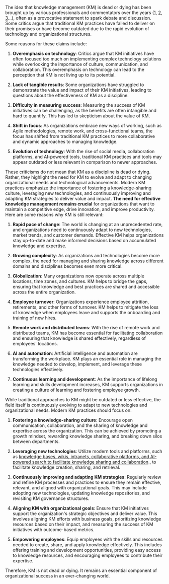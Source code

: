 
The idea that knowledge management (KM) is dead or dying has been brought up by various professionals and commentators over the years ([1](https://www.tandfonline.com/doi/full/10.1080/12460125.2016.1193930), [2](https://rossdawson.com/is_knowledge_ma/), [3](https://www.linkedin.com/pulse/knowledge-management-really-dead-michael-aston/)...), often as a provocative statement to spark debate and discussion. Some critics argue that traditional KM practices have failed to deliver on their promises or have become outdated due to the rapid evolution of technology and organizational structures.

Some reasons for these claims include:

1.  **Overemphasis on technology**: Critics argue that KM initiatives have often focused too much on implementing complex technology solutions while overlooking the importance of culture, communication, and collaboration. This overemphasis on technology can lead to the perception that KM is not living up to its potential.
    
2.  **Lack of tangible results**: Some organizations have struggled to demonstrate the value and impact of their KM initiatives, leading to questions about the effectiveness of KM as a discipline.
    
3.  **Difficulty in measuring success**: Measuring the success of KM initiatives can be challenging, as the benefits are often intangible and hard to quantify. This has led to skepticism about the value of KM.
    
4.  **Shift in focus**: As organizations embrace new ways of working, such as Agile methodologies, remote work, and cross-functional teams, the focus has shifted from traditional KM practices to more collaborative and dynamic approaches to managing knowledge.
    
5.  **Evolution of technology**: With the rise of social media, collaboration platforms, and AI-powered tools, traditional KM practices and tools may appear outdated or less relevant in comparison to newer approaches.

These criticisms do not mean that KM as a discipline is dead or dying. Rather, they highlight the need for KM to evolve and adapt to changing organizational needs and technological advancements. Modern KM practices emphasize the importance of fostering a knowledge-sharing culture, leveraging new technologies, and continuously improving and adapting KM strategies to deliver value and impact. **The need for effective knowledge management remains crucial** for organizations that want to maintain a competitive edge, drive innovation, and improve productivity. Here are some reasons why KM is still relevant:

1. **Rapid pace of change**: The world is changing at an unprecedented rate, and organizations need to continuously adapt to new technologies, market trends, and customer demands. Effective KM helps organizations stay up-to-date and make informed decisions based on accumulated knowledge and expertise.

2. **Growing complexity**: As organizations and technologies become more complex, the need for managing and sharing knowledge across different domains and disciplines becomes even more critical.

3. **Globalization**: Many organizations now operate across multiple locations, time zones, and cultures. KM helps to bridge the gaps, ensuring that knowledge and best practices are shared and accessible across the entire organization.

4. **Employee turnover**: Organizations experience employee attrition, retirements, and other forms of turnover. KM helps to mitigate the loss of knowledge when employees leave and supports the onboarding and training of new hires.

5. **Remote work and distributed teams**: With the rise of remote work and distributed teams, KM has become essential for facilitating collaboration and ensuring that knowledge is shared effectively, regardless of employees' locations.

6. **AI and automation**: Artificial intelligence and automation are transforming the workplace. KM plays an essential role in managing the knowledge needed to develop, implement, and leverage these technologies effectively.

7. **Continuous learning and development**: As the importance of lifelong learning and skills development increases, KM supports organizations in creating a culture of learning and fostering employee growth.

While traditional approaches to KM might be outdated or less effective, the field itself is continuously evolving to adapt to new technologies and organizational needs. Modern KM practices should focus on:

1.  **Fostering a knowledge-sharing culture**: Encourage open communication, collaboration, and the sharing of knowledge and expertise across the organization. This can be achieved by promoting a growth mindset, rewarding knowledge sharing, and breaking down silos between departments.
    
2.  **Leveraging new technologies**: Utilize modern tools and platforms, such as [knowledge bases, wikis, intranets, collaborative platforms, and AI-powered search to facilitate knowledge sharing and collaboration](https://abilian.com/fr/solutions/reseau-social-entreprise/)., to facilitate knowledge creation, sharing, and retrieval.
    
3.  **Continuously improving and adapting KM strategies**: Regularly review and refine KM processes and practices to ensure they remain effective, relevant, and aligned with organizational goals. This may include adopting new technologies, updating knowledge repositories, and revisiting KM governance structures.
    
4.  **Aligning KM with organizational goals**: Ensure that KM initiatives support the organization's strategic objectives and deliver value. This involves aligning KM efforts with business goals, prioritizing knowledge resources based on their impact, and measuring the success of KM initiatives with outcome-based metrics.
    
5.  **Empowering employees**: Equip employees with the skills and resources needed to create, share, and apply knowledge effectively. This includes offering training and development opportunities, providing easy access to knowledge resources, and encouraging employees to contribute their expertise.

Therefore, KM is not dead or dying. It remains an essential component of organizational success in an ever-changing world.